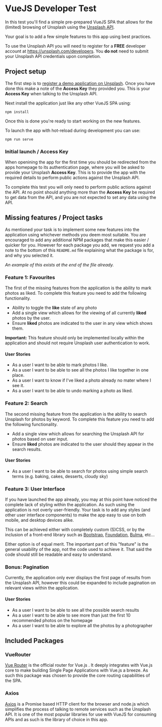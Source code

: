 # VueJS Developer Test

In this test you'll find a simple pre-prepared VueJS SPA that allows for the
(limited) browsing of Unsplash using the [Unsplash API](https://api.unsplash.com).

Your goal is to add a few simple features to this app using best practices.

To use the Unsplash API you will need to register for a **FREE** developer account
at <https://unsplash.com/developers>. You **do not** need to submit your
Unsplash API credentials upon completion.

## Project setup
The first step is to [register a demo application on Unsplash](https://unsplash.com/oauth/applications/new).
Once you have done this make a note of the **Access Key** they provided you. This
is your **Access Key** when talking to the Unsplash API.

Next install the application just like any other VueJS SPA using:

```
npm install
```

Once this is done you're ready to start working on the new features.

To launch the app with hot-reload during development you can use:

```
npm run serve
```

### Initial launch / Access Key
When openining the app for the first time you should be redirected from the
apps homepage to its authentication page, where you will be asked to provide
your Unsplash **Access Key**. This is to provide the app with the required
details to perform public actions against the Unsplash API.

To complete this test you will only need to perform public actions against the
API. At no point should anything more than the **Access Key** be required to
get data from the API, and you are not expected to set any data using the API.

## Missing features / Project tasks
As mentioned your task is to implement some new features into the application
using whichever methods you deem most suitable. You are encouraged to add any
additional NPM packages that make this easier / quicker for you. However for
each package you add, we request you add a note to the bottom of this `README.md`
file explaining what the package is for, and why you selected it.

*An example of this exists at the end of the file already.*

### Feature 1: Favourites
The first of the missing features from the application is the ability to mark
photos as liked. To complete this feature you need to add the following
functionality.

* Ability to toggle the **like** state of any photo
* Add a single view which allows for the viewing of all currently **liked**
  photos by the user.
* Ensure **liked** photos are indicated to the user in any view which shows them.

**Important:** This feature should only be implemented locally within the application
and should not require Unsplash user authentication to work.

#### User Stories
* As a user I want to be able to mark photos I like.
* As a user I want to be able to see all the photos I like together in one place.
* As a user I want to know if I've liked a photo already no mater where I see it.
* As a user I want to be able to undo marking a photo as liked.

### Feature 2: Search
The second missing feature from the application is the ability to search Unsplash
for photos by keyword. To complete this feature you need to add the following
functionality.

* Add a single view which allows for searching the Unsplash API for photos based
  on user input.
* Ensure **liked** photos are indicated to the user should they appear in the
  search results.

#### User Stories
* As a user I want to be able to search for photos using simple search terms
  (e.g. baking, cakes, desserts, cloudy sky)

### Feature 3: User Interface
If you have launched the app already, you may at this point have noticed the
complete lack of styling within the application. As such using the application
is not overly user-friendly. Your task is to add any styles (and other user
interface components) to make the app easy to use on both mobile, and desktop
devices alike.

This can be achieved either with completely custom (S)CSS, or by the inclusion
of a front-end library such as [Bootstrap](https://getbootstrap.com/),
[Foundation](https://foundation.zurb.com/sites/getting-started.html), 
[Bulma](https://bulma.io/), etc...

Either option is of equal merit. The important part of this "feature" is the
general usability of the app, not the code used to achieve it. That said the 
code should still be readable and easy to understand.

### Bonus: Pagination
Currently, the application only ever displays the first page of results from the
Unsplash API, however this could be expanded to include pagination on relevant
views within the application.

#### User Stories
* As a user I want to be able to see all the possible search results
* As a user I want to be able to see more than just the first 10 recommended 
  photos on the homepage
* As a user I want to be able to explore all the photos by a photographer

## Included Packages
### VueRouter
[Vue Router](https://router.vuejs.org/) is the official router for Vue.js . It
deeply integrates with Vue.js core to make building Single Page Applications with
Vue.js a breeze. As such this package was chosen to provide the core routing
capabilities of the SPA.

### Axios
[Axios](https://github.com/axios/axios) is a Promise based HTTP client for the
browser and node.js which simplifies the process of talking to remote services
such as the Unsplash API. It is one of the most popular libraries for use with
VueJS for consuming APIs and as such is the library of choice in this app.

